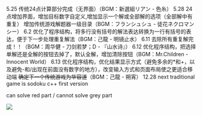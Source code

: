 5.25 传统24点计算部分完成（无界面）（BGM：新選組リアン - 色糸）
5.28 24点增加界面，增加目标数字自定义,增加显示一个解或全部解的选项（全部解中有重复）
     增加传统游戏解题器一级目录（BGM：フランシュシュ - 徒花ネクロマンシー）
6.2  优化了程序结构，将多行没有括号的解法表达转换为一行有括号的表达，便于下一步处理重复解法（BGM：己龍 - 明镜止水）
6.11 去除所有重复解完成！！（BGM：周华健 - 刀剑若梦；D - 『山水诗』）
6.12 优化程序结构，把选择单解还是全解的按钮去掉了，默认全解，增加清除按钮（BGM：Mr.Children - Innocent World）
6.13 优化程序结构，优化结果显示方式（避免多余的*和+，以及避免-和/出现在前面没有数字的地方），改变输入方式和页面布局使之更适合移动端
     ~~确定下一个传统游戏为华容道~~（BGM：己龍 - 朔宵）
12.28 next traditional game is sodoku c++ first version

can solve red part / cannot solve grey part

![](https://i.pinimg.com/originals/62/34/9e/62349ede7e996fa6cf4aa208043e6e75.png)
